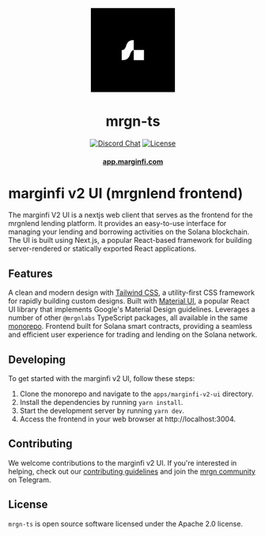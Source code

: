 <div align="center">
  <img height="170" src="./images/logo.png" />

  <h1>mrgn-ts</h1>
  
  <p>
    <!-- Discord -->
    <a href="https://discord.com/channels/882369954916212737"><img alt="Discord Chat" src="https://img.shields.io/discord/882369954916212737?color=blueviolet&style=flat-square"/></a>
    <!-- License -->
    <a href="http://www.apache.org/licenses/LICENSE-2.0"><img alt="License" src="https://img.shields.io/github/license/mrgnlabs/mrgn-ts?style=flat-square&color=ffff00"/></a>
  </p>

  <h4>
    <a href="https://app.marginfi.com/">app.marginfi.com</a>
  </h4>
</div>

# marginfi v2 UI (mrgnlend frontend)

The marginfi V2 UI is a nextjs web client that serves as the frontend for the mrgnlend lending platform. It provides an easy-to-use interface for managing your lending and borrowing activities on the Solana blockchain. The UI is built using Next.js, a popular React-based framework for building server-rendered or statically exported React applications.

## Features

A clean and modern design with [Tailwind CSS](https://tailwindcss.com/), a utility-first CSS framework for rapidly building custom designs.
Built with [Material UI](https://material-ui.com/), a popular React UI library that implements Google's Material Design guidelines.
Leverages a number of other `@mrgnlabs` TypeScript packages, all available in the same [monorepo](https://github.com/mrgnlabs/mrgn-ts).
Frontend built for Solana smart contracts, providing a seamless and efficient user experience for trading and lending on the Solana network.

## Developing

To get started with the marginfi v2 UI, follow these steps:

1. Clone the monorepo and navigate to the `apps/marginfi-v2-ui` directory.
2. Install the dependencies by running `yarn install`.
3. Start the development server by running `yarn dev`.
4. Access the frontend in your web browser at http://localhost:3004.

## Contributing

We welcome contributions to the marginfi v2 UI. If you're interested in helping, check out our [contributing guidelines](https://github.com/mrgnlabs/mrgn-ts/blob/main/CONTRIBUTING.md) and join the [mrgn community](https://t.me/mrgncommunity) on Telegram.

## License

`mrgn-ts` is open source software licensed under the Apache 2.0 license.
